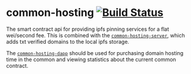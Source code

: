 # common-hosting [![Build Status](https://travis-ci.org/common-theory/common-hosting.svg?branch=master)](https://travis-ci.org/common-theory/common-hosting)

The smart contract api for providing ipfs pinning services for a flat wei/second fee. This is combined with the [`common-hosting-server`](https://github.com/common-theory/common-hosting-server), which adds txt verified domains to the local ipfs storage.

The [`common-hosting-dapp`](https://github.com/common-theory/common-hosting-dapp) should be used for purchasing domain hosting time in the common and viewing statistics about the current common contract.
